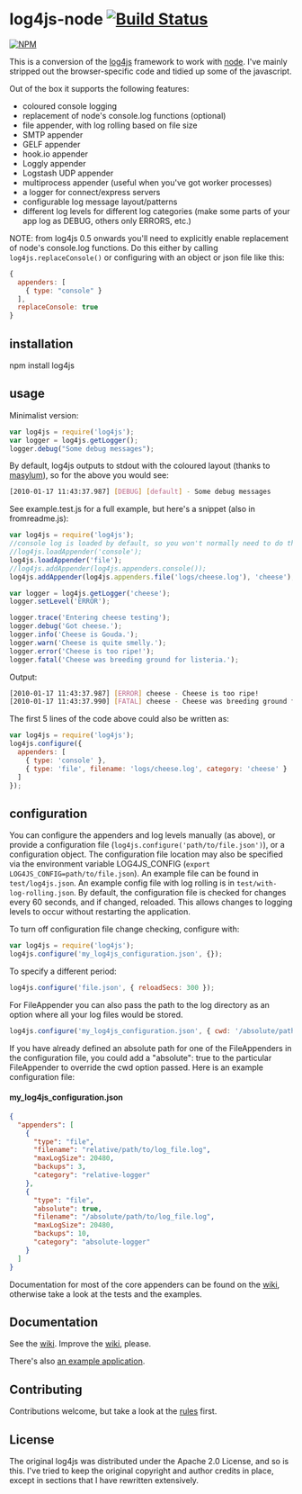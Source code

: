 # log4js-node [![Build Status](https://secure.travis-ci.org/nomiddlename/log4js-node.png?branch=master)](http://travis-ci.org/nomiddlename/log4js-node)

[![NPM](https://nodei.co/npm/log4js.png?downloads=true&downloadRank=true&stars=true)](https://nodei.co/npm/log4js/)

This is a conversion of the [log4js](https://github.com/stritti/log4js)
framework to work with [node](http://nodejs.org). I've mainly stripped out the browser-specific code and tidied up some of the javascript. 

Out of the box it supports the following features:

* coloured console logging
* replacement of node's console.log functions (optional)
* file appender, with log rolling based on file size
* SMTP appender
* GELF appender
* hook.io appender
* Loggly appender
* Logstash UDP appender
* multiprocess appender (useful when you've got worker processes)
* a logger for connect/express servers
* configurable log message layout/patterns
* different log levels for different log categories (make some parts of your app log as DEBUG, others only ERRORS, etc.)

NOTE: from log4js 0.5 onwards you'll need to explicitly enable replacement of node's console.log functions. Do this either by calling `log4js.replaceConsole()` or configuring with an object or json file like this:

```javascript
{
  appenders: [
    { type: "console" }
  ],
  replaceConsole: true
}
```

## installation

npm install log4js


## usage

Minimalist version:
```javascript
var log4js = require('log4js');
var logger = log4js.getLogger();
logger.debug("Some debug messages");
```
By default, log4js outputs to stdout with the coloured layout (thanks to [masylum](http://github.com/masylum)), so for the above you would see:
```bash
[2010-01-17 11:43:37.987] [DEBUG] [default] - Some debug messages
```
See example.test.js for a full example, but here's a snippet (also in fromreadme.js):
```javascript
var log4js = require('log4js'); 
//console log is loaded by default, so you won't normally need to do this
//log4js.loadAppender('console');
log4js.loadAppender('file');
//log4js.addAppender(log4js.appenders.console());
log4js.addAppender(log4js.appenders.file('logs/cheese.log'), 'cheese');

var logger = log4js.getLogger('cheese');
logger.setLevel('ERROR');

logger.trace('Entering cheese testing');
logger.debug('Got cheese.');
logger.info('Cheese is Gouda.');
logger.warn('Cheese is quite smelly.');
logger.error('Cheese is too ripe!');
logger.fatal('Cheese was breeding ground for listeria.');
```
Output:
```bash
[2010-01-17 11:43:37.987] [ERROR] cheese - Cheese is too ripe!
[2010-01-17 11:43:37.990] [FATAL] cheese - Cheese was breeding ground for listeria.
```    
The first 5 lines of the code above could also be written as:
```javascript
var log4js = require('log4js');
log4js.configure({
  appenders: [
    { type: 'console' },
    { type: 'file', filename: 'logs/cheese.log', category: 'cheese' }
  ]
});
```

## configuration

You can configure the appenders and log levels manually (as above), or provide a
configuration file (`log4js.configure('path/to/file.json')`), or a configuration object. The 
configuration file location may also be specified via the environment variable 
LOG4JS_CONFIG (`export LOG4JS_CONFIG=path/to/file.json`). 
An example file can be found in `test/log4js.json`. An example config file with log rolling is in `test/with-log-rolling.json`.
By default, the configuration file is checked for changes every 60 seconds, and if changed, reloaded. This allows changes to logging levels to occur without restarting the application.

To turn off configuration file change checking, configure with:

```javascript
var log4js = require('log4js');
log4js.configure('my_log4js_configuration.json', {});
```
To specify a different period:

```javascript
log4js.configure('file.json', { reloadSecs: 300 });
```
For FileAppender you can also pass the path to the log directory as an option where all your log files would be stored.

```javascript
log4js.configure('my_log4js_configuration.json', { cwd: '/absolute/path/to/log/dir' });
```
If you have already defined an absolute path for one of the FileAppenders in the configuration file, you could add a "absolute": true to the particular FileAppender to override the cwd option passed. Here is an example configuration file:

#### my_log4js_configuration.json ####
```json
{
  "appenders": [
    {
      "type": "file",
      "filename": "relative/path/to/log_file.log",
      "maxLogSize": 20480,
      "backups": 3,
      "category": "relative-logger"
    },
    {
      "type": "file",
      "absolute": true,
      "filename": "/absolute/path/to/log_file.log",
      "maxLogSize": 20480,
      "backups": 10,
      "category": "absolute-logger"          
    }
  ]
}
```    
Documentation for most of the core appenders can be found on the [wiki](https://github.com/nomiddlename/log4js-node/wiki/Appenders), otherwise take a look at the tests and the examples.

## Documentation
See the [wiki](https://github.com/nomiddlename/log4js-node/wiki). Improve the [wiki](https://github.com/nomiddlename/log4js-node/wiki), please.

There's also [an example application](https://github.com/nomiddlename/log4js-example).

## Contributing
Contributions welcome, but take a look at the [rules](https://github.com/nomiddlename/log4js-node/wiki/Contributing) first.

## License

The original log4js was distributed under the Apache 2.0 License, and so is this. I've tried to
keep the original copyright and author credits in place, except in sections that I have rewritten
extensively.
